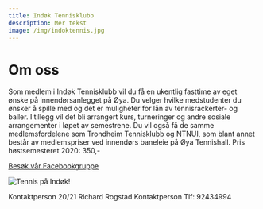 ```yaml
---
title: Indøk Tennisklubb
description: Mer tekst
image: /img/indoktennis.jpg
---
```


# Om oss

Som medlem i Indøk Tennisklubb vil du få en ukentlig fasttime av eget ønske på innendørsanlegget på Øya. Du velger hvilke medstudenter du ønsker å spille med og det er muligheter for lån av tennisrackerter- og baller. I tillegg vil det bli arrangert kurs, turneringer og andre sosiale arrangementer i løpet av semestrene. Du vil også få de samme medlemsfordelene som Trondheim Tennisklubb og NTNUI, som blant annet består av medlemspriser ved innendørs baneleie på Øya Tennishall.
Pris høstsemesteret 2020: 350,-

[Besøk vår Facebookgruppe](https://www.facebook.com/groups/319441948923093)

![Tennis på Indøk!](/img/indoktennis.jpg)

Kontaktperson 20/21
Richard Rogstad
Kontaktperson
Tlf: 92434994
